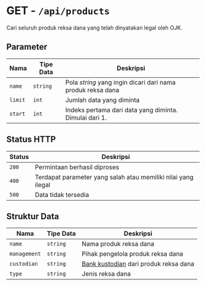 # GET - `/api/products`

Cari seluruh produk reksa dana yang telah dinyatakan legal oleh OJK.

## Parameter

**Nama** | **Tipe Data** | **Deskripsi**
---- | ---- | ---------
`name` | `string` | Pola _string_ yang ingin dicari dari nama produk reksa dana
`limit` | `int` | Jumlah data yang diminta
`start` | `int` | Indeks pertama dari data yang diminta. Dimulai dari 1.

## Status HTTP

**Status** | **Deskripsi**
------ | ---------
`200` | Permintaan berhasil diproses
`400` | Terdapat parameter yang salah atau memiliki nilai yang ilegal
`500` | Data tidak tersedia

## Struktur Data

**Nama** | **Tipe Data** | **Deskripsi**
---- | ---- | ---------
`name` | `string` | Nama produk reksa dana
`management` | `string` | Pihak pengelola produk reksa dana
`custodian` | `string` | [Bank kustodian](https://id.wikipedia.org/wiki/Bank_kustodian) dari produk reksa dana
`type` | `string` | Jenis reksa dana
